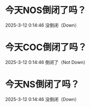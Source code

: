 # 今天NOS倒闭了吗？

2025-3-12 0:14:46 没倒闭（Down）

# 今天COC倒闭了吗？

2025-3-12 0:14:46 倒闭了（Not Down）

# 今天NS倒闭了吗？

2025-3-12 0:14:46 没倒闭（Down）

